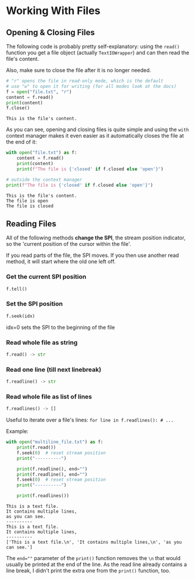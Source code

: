 # Working With Files

## Opening & Closing Files
The following code is probably pretty self-explanatory:
using the `read()` function you get a file object
(actually `TextIOWrapper`) and can then read the file's content.

Also, make sure to close the file after it is no longer needed.

```python
# "r" opens the file in read-only mode, which is the default
# use "w" to open it for writing (for all modes look at the docs)
f = open("file.txt", "r")
content = f.read()
print(content)
f.close()
```

```
This is the file's content.
```

As you can see, opening and closing files is quite simple and using the
`with` context manager makes it even easier as it automatically
closes the file at the end of it:

```python
with open("file.txt") as f:
    content = f.read()
    print(content)
    print(f"The file is {'closed' if f.closed else 'open'}")

# outside the context manager
print(f"The file is {'closed' if f.closed else 'open'}")
```

```
This is the file's content.
The file is open
The file is closed
```

## Reading Files

All of the following methods **change the SPI**, the stream position indicator, so the 'current position of the cursor within the file'.

If you read parts of the file, the SPI moves. If you then use another read method, it will start where the old one left off.

### Get the current SPI position
```python
f.tell()
```

### Set the SPI position
```python
f.seek(idx)
```
idx=0 sets the SPI to the beginning of the file

### Read whole file as string
```python
f.read() -> str
```

### Read one line (till next linebreak)
```python
f.readline() -> str
```

### Read whole file as list of lines
```python
f.readlines() -> []
```
Useful to iterate over a file's lines: `for line in f.readlines(): # ...`

Example:
```python
with open("multiline_file.txt") as f:
    print(f.read())
    f.seek(0)  # reset stream position
    print("----------")

    print(f.readline(), end="")
    print(f.readline(), end="")
    f.seek(0)  # reset stream position
    print("----------")

    print(f.readlines())
```

```
This is a text file.
It contains multiple lines,
as you can see.
----------
This is a text file.
It contains multiple lines,
----------
['This is a text file.\n', 'It contains multiple lines,\n', 'as you can see.']
```

The `end=""` parameter of the `print()` function removes the `\n` that would usually be printed at the end of the line.
As the read line already contains a line break, I didn't print the extra one from the
`print()` function, too.

